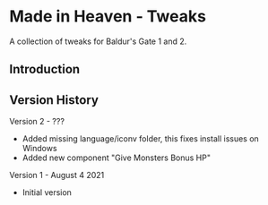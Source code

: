 # Made in Heaven - Tweaks
A collection of tweaks for Baldur's Gate 1 and 2.


## Introduction



## Version History

Version 2 - ???
- Added missing language/iconv folder, this fixes install issues on Windows
- Added new component "Give Monsters Bonus HP"

Version 1 - August 4 2021
- Initial version



